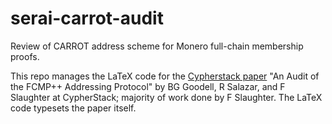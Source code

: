# serai-carrot-audit
Review of CARROT address scheme for Monero full-chain membership proofs.

This repo manages the LaTeX code for the [Cypherstack paper](https://github.com/cypherstack/carrot-audit/blob/upload/latex/Carrot-final.pdf) "An Audit of the FCMP++ Addressing Protocol" by BG Goodell, R Salazar, and F Slaughter at CypherStack; majority of work done by F Slaughter. The LaTeX code typesets the paper itself.
